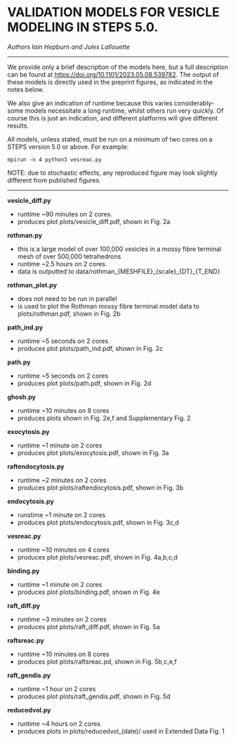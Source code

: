
# VALIDATION MODELS FOR VESICLE MODELING IN STEPS 5.0. 
*Authors Iain Hepburn and Jules Lallouette*

---------------------------------------------------------------------

We provide only a brief description of the models here, but a full description can be found at https://doi.org/10.1101/2023.05.08.539782. 
The output of these models is directly used in the preprint figures, as indicated in the notes below. 

We also give an indication of runtime because this varies considerably- some models necessitate a long runtime, whilst others run very quickly. Of course this is just an indication, and different platforms will give different results.  

All models, unless stated, must be run on a minimum of two cores on a STEPS version 5.0 or above. For example:
 ```
 mpirun -n 4 python3 vesreac.py
 ```

NOTE: due to stochastic effects, any reproduced figure may look slightly different from published figures. 

---------------------------------------------------------------------


**vesicle_diff.py**
 - runtime ~90 minutes on 2 cores. 
 - produces plot plots/vesicle\_diff.pdf, shown in Fig. 2a


**rothman.py**
 - this is a large model of over 100,000 vesicles in a mossy fibre terminal mesh of over 500,000 tetrahedrons
 - runtime ~2.5 hours on 2 cores.
 - data is outputted to data/rothman\_{MESHFILE}\_{scale}\_{DT}\_{T\_END}


**rothman_plot.py**
 - does not need to be run in parallel
 - is used to plot the Rothman mossy fibre terminal model data to plots/rothman.pdf, shown in Fig. 2b 


**path_ind.py**
 - runtime ~5 seconds on 2 cores 
 - produces plot plots/path\_ind.pdf, shown in Fig. 2c


**path.py**
 - runtime ~5 seconds on 2 cores 
 - produces plot plots/path.pdf, shown in Fig. 2d


**ghosh.py**
 - runtime ~10 minutes on 8 cores
 - produces plots shown in Fig. 2e,f and Supplementary Fig. 2


**exocytosis.py**
 - runtime ~1 minute on 2 cores 
 - produces plot plots/exocytosis.pdf, shown in Fig. 3a


**raftendocytosis.py**
 - runtime ~2 minutes on 2 cores 
 - produces plot plots/raftendocytosis.pdf, shown in Fig. 3b


**endocytosis.py**
 - runstime ~1 minute on 2 cores 
 - produces plot plots/endocytosis.pdf, shown in Fig. 3c,d


**vesreac.py**
 - runtime ~10 minutes on 4 cores
 - produces plot plots/vesreac.pdf, shown in Fig. 4a,b,c,d


**binding.py**
 - runtime ~1 minute on 2 cores
 - produces plot plots/binding.pdf, shown in Fig. 4e


**raft_diff.py**
 - runtime ~3 minutes on 2 cores
 - produces plot plots/raft\_diff.pdf, shown in Fig. 5a


**raftsreac.py**
 - runtime ~10 minutes on 8 cores
 - produces plot plots/raftsreac.pd, shown in Fig. 5b,c,e,f


**raft_gendis.py**
 - runtime ~1 hour on 2 cores
 - produces plot plots/raft\_gendis.pdf, shown in Fig. 5d


**reducedvol.py**
 - runtime ~4 hours on 2 cores
 - produces plots in plots/reducedvol\_(date)/ used in Extended Data Fig. 1




